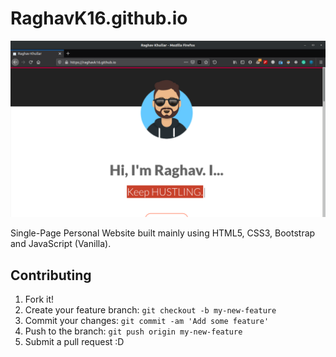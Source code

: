 # RaghavK16.github.io

![alt text](https://github.com/raghavk16/raghavk16.github.io/blob/master/website1.png?raw=true)

Single-Page Personal Website built mainly using HTML5, CSS3, Bootstrap and JavaScript (Vanilla).

## Contributing

1. Fork it!
2. Create your feature branch: `git checkout -b my-new-feature`
3. Commit your changes: `git commit -am 'Add some feature'`
4. Push to the branch: `git push origin my-new-feature`
5. Submit a pull request :D

